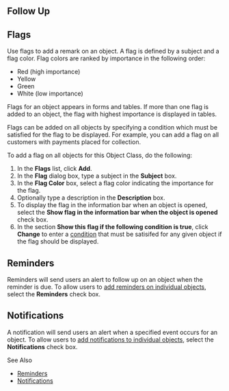 ## Follow Up


## Flags

Use flags to add a remark on an object. A flag is defined by a subject and a flag color. Flag colors are ranked by importance in the following order:

*   Red (high importance)
*   Yellow
*   Green
*   White (low importance)

Flags for an object appears in forms and tables. If more than one flag is added to an object, the flag with highest importance is displayed in tables.

Flags can be added on all objects by specifying a condition which must be satisfied for the flag to be displayed. For example, you can add a flag on all customers with payments placed for collection.

To add a flag on all objects for this Object Class, do the following:

1.  In the **Flags** list, click **Add**.
2.  In the **Flag** dialog box, type a subject in the **Subject** box.
3.  In the **Flag Color** box, select a flag color indicating the importance for the flag.
4.  Optionally type a description in the **Description** box.
5.  To display the flag in the information bar when an object is opened, select the **Show flag in the information bar when the object is opened** check box.
6.  In the section **Show this flag if the following condition is true**, click **Change** to enter a [condition](../../common-concepts/conditions.md "Conditions") that must be satisifed for any given object if the flag should be displayed.

## Reminders

Reminders will send users an alert to follow up on an object when the reminder is due. To allow users to [add reminders on individual objects](../../../../users/navigate-view-modify-and-control/running-actions/follow-up/reminders.md), select the **Reminders** check box.



## Notifications

A notification will send users an alert when a specified event occurs for an object. To allow users to [add notifications to individual objects](../../../../users/navigate-view-modify-and-control/running-actions/follow-up/notifications.md), select the **Notifications** check box.



See Also

*   [Reminders](../../../../users/navigate-view-modify-and-control/running-actions/follow-up/reminders.md)
*   [Notifications](../../../../users/navigate-view-modify-and-control/running-actions/follow-up/notifications.md)